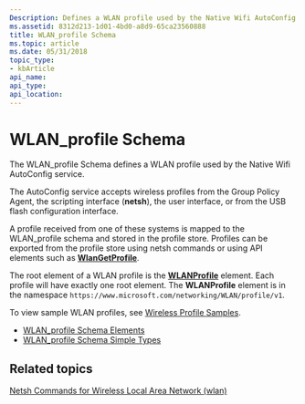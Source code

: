 ```yaml
---
Description: Defines a WLAN profile used by the Native Wifi AutoConfig service.
ms.assetid: 8312d213-1d01-4bd0-a8d9-65ca23560888
title: WLAN_profile Schema
ms.topic: article
ms.date: 05/31/2018
topic_type: 
- kbArticle
api_name: 
api_type: 
api_location: 
---
```


# WLAN\_profile Schema

The WLAN\_profile Schema defines a WLAN profile used by the Native Wifi AutoConfig service.

The AutoConfig service accepts wireless profiles from the Group Policy Agent, the scripting interface (**netsh**), the user interface, or from the USB flash configuration interface.

A profile received from one of these systems is mapped to the WLAN\_profile schema and stored in the profile store. Profiles can be exported from the profile store using netsh commands or using API elements such as [**WlanGetProfile**](/windows/desktop/api/wlanapi/nf-wlanapi-wlangetprofile).

The root element of a WLAN profile is the [**WLANProfile**](wlan-profileschema-wlanprofile-element.md) element. Each profile will have exactly one root element. The **WLANProfile** element is in the namespace `https://www.microsoft.com/networking/WLAN/profile/v1`.

To view sample WLAN profiles, see [Wireless Profile Samples](wireless-profile-samples.md).

-   [WLAN\_profile Schema Elements](wlan-profileschema-elements.md)
-   [WLAN\_profile Schema Simple Types](wlan-profileschema-simple-types.md)

## Related topics

<dl> <dt>

[Netsh Commands for Wireless Local Area Network (wlan)](https://go.microsoft.com/fwlink/p/?linkid=120964)
</dt> </dl>

 

 



